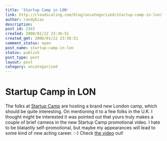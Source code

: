 ```yaml
---
title: 'Startup Camp in LON'
link: http://cloudscaling.com/blog/uncategorized/startup-camp-in-lon/
author: randybias
description: 
post_id: 2343
created: 2008/01/22 23:36:51
created_gmt: 2008/01/22 23:36:51
comment_status: open
post_name: startup-camp-in-lon
status: publish
post_type: post
layout: post
category: uncategorized
---
```


# Startup Camp in LON

The folks at [Startup Camp](http://www.startupcamp.org/) are hosting a brand new London camp, which should be quite interesting. On mentioning it to a few folks in the U.K. I thought might be interested it was pointed out that yours truly makes a couple of brief cameos in the new Startup Camp promotional video. I hate to be blatantly self-promotional, but maybe my appearances will lead to some kind of new acting career. :-) Check [the video](http://wcdata.sun.com/webcast/download/07B00849/07B00849_00_300.mp4) out!